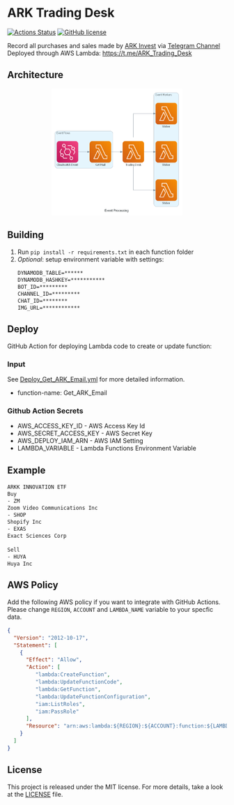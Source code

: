 # ARK Trading Desk
[![Actions Status](https://github.com/EddieKuo723/ARK-Invest-Trading-Desk/workflows/deploy-py-lambda/badge.svg)](https://github.com/EddieKuo723/ARK-Invest-Trading-Desk/actions)
[![GitHub license](https://img.shields.io/github/license/EddieKuo723/ARK-Invest-Trading-Desk.svg)](https://github.com/EddieKuo723/ARK-Invest-Trading-Desk/blob/master/LICENSE)


Record all purchases and sales made by [ARK Invest](https://ark-funds.com/subscribe) via [Telegram Channel](https://core.telegram.org/bots/api)
Deployed through AWS Lambda: https://t.me/ARK_Trading_Desk

## Architecture
<p align="center">
<a>
	<img src="Diagram/event_processing.png" width="300"/>
</a>

<p align="center">

## Building

1) Run `pip install -r requirements.txt` in each function folder
2) *Optional*: setup environment variable with settings:
   ```
   DYNAMODB_TABLE=******
   DYNAMODB_HASHKEY=***********
   BOT_ID=*********
   CHANNEL_ID=*********
   CHAT_ID=********
   IMG_URL=************
   ```

## Deploy

GitHub Action for deploying Lambda code to create or update function:

### Input 
See [Deploy_Get_ARK_Email.yml](/.github/workflows/Deploy_Get_ARK_Email.yml) for more detailed information.
* function-name: Get_ARK_Email

### Github Action Secrets 
* AWS_ACCESS_KEY_ID - AWS Access Key Id
* AWS_SECRET_ACCESS_KEY - AWS Secret Key
* AWS_DEPLOY_IAM_ARN - AWS IAM Setting
* LAMBDA_VARIABLE - Lambda Functions Environment Variable

## Example
```
ARKK INNOVATION ETF
Buy
- ZM
Zoom Video Communications Inc
- SHOP
Shopify Inc
- EXAS
Exact Sciences Corp

Sell
- HUYA
Huya Inc
```

## AWS Policy

Add the following AWS policy if you want to integrate with GitHub Actions. Please change `REGION`, `ACCOUNT` and `LAMBDA_NAME` variable to your specfic data.

```json
{
  "Version": "2012-10-17",
  "Statement": [
    {
      "Effect": "Allow",
      "Action": [
         "lambda:CreateFunction",
         "lambda:UpdateFunctionCode",
         "lambda:GetFunction",
         "lambda:UpdateFunctionConfiguration",
         "iam:ListRoles",
         "iam:PassRole"
      ],
      "Resource": "arn:aws:lambda:${REGION}:${ACCOUNT}:function:${LAMBDA_NAME}"
    }
  ]
}
```

## License

This project is released under the MIT license.
For more details, take a look at the [LICENSE](LICENSE) file.